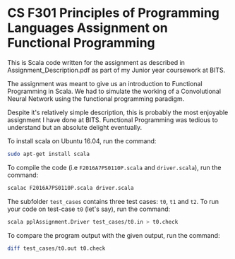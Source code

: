 # CS F301 Principles of Programming Languages Assignment on Functional Programming

This is Scala code written for the assignment as described in Assignment_Description.pdf as part of my Junior year coursework at BITS.

The assignment was meant to give us an introduction to Functional Programming in Scala. We had to simulate the working of a Convolutional Neural Network using the functional programming paradigm.

Despite it's relatively simple description, this is probably the most enjoyable assignment I have done at BITS. Functional Programming was tedious to understand but an absolute delight eventually.

To install scala on Ubuntu 16.04, run the command:
```sh
sudo apt-get install scala
```

To compile the code (i.e `F2016A7PS0110P.scala` and `driver.scala`), run the command:
```sh
scalac F2016A7PS0110P.scala driver.scala
```

The subfolder `test_cases` contains three test cases: `t0`, `t1` and `t2`. To run your code on test-case `t0` (let's say), run the command:
```sh
scala pplAssignment.Driver test_cases/t0.in > t0.check
```

 To compare the program output with the given output, run the command:
```sh
diff test_cases/t0.out t0.check
